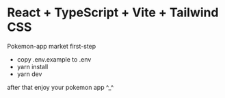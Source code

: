 # React + TypeScript + Vite + Tailwind CSS

Pokemon-app market
first-step 
- copy .env.example to .env
- yarn install
- yarn dev

after that enjoy your pokemon app 
^_^
